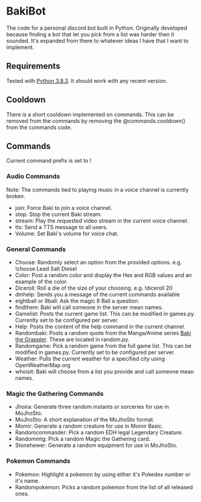 # BakiBot
The code for a personal discord bot built in Python. Originally developed because finding a bot that let you pick from a list was harder then it sounded. It's expanded from there to whatever ideas I have that I want to implement.

## Requirements
Tested with [Python 3.8.3](https://www.python.org/downloads/release/python-383/). It should work with any recent version. 

## Cooldown
There is a short cooldown implemented on commands. This can be removed from the commands by removing the @commands.cooldown() from the commands code.

## Commands
Current command prefix is set to !

### Audio Commands
Note: The commands tied to playing music in a voice channel is currently broken. 
- join: Force Baki to join a voice channel.
- stop: Stop the current Baki stream.
- stream: Play the requested video stream in the current voice channel.
- tts: Send a TTS message to all users. 
- Volume: Set Baki's volume for voice chat. 

### General Commands
- Choose: Randomly select an option from the provided options. e.g. !choose Lead Salt Diesel
- Color: Post a random color and display the Hex and RGB values and an example of the color. 
- Diceroll: Roll a die of the size of your choosing. e.g. !diceroll 20
- dmhelp: Sends you a message of the current commands available
- eightball or 8ball: Ask the magic 8 Ball a question. 
- findthem: Baki will call someone in the server mean names.
- Gamelist: Posts the current game list. This can be modified in games.py. Currently set to be configured per server.
- Help: Posts the content of the help command in the current channel. 
- Randombaki: Posts a random quote from the Manga/Anime series [Baki the Grappler](https://en.wikipedia.org/wiki/Baki_the_Grappler). These are located in random.py. 
- Randomgame: Pick a random game from the full game list. This can be modified in games.py. Currently set to be configured per server.
- Weather: Pulls the current weather for a specified city using OpenWeatherMap.org
- whoisit: Baki will choose from a list you provide and call someone mean names.

### Magic the Gathering Commands
- Jhoira: Generate three random instants or sorceries for use in MoJhoSto.
- MoJhoSto: A short explanation of the MoJhoSto format.
- Momir: Generate a random creature for use in Momir Basic.
- Randomcommander: Pick a random EDH legal Legendary Creature.
- Randommtg: Pick a random Magic the Gathering card.
- Stonehewer: Generate a random equipment for use in MoJhoSto.


### Pokemon Commands
- Pokemon: Highlight a pokemon by using either it's Pokedex number or it's name.
- Randompokemon: Picks a random pokemon from the list of all released ones. 